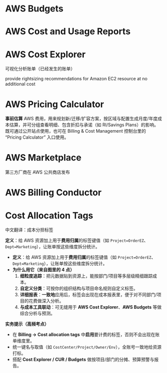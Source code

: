 # AWS Budgets

# AWS Cost and Usage Reports

# AWS Cost Explorer

可视化分析账单（已经发生的账单）

provide rightsizing recommendations for Amazon EC2 resource at no additional cost

# AWS Pricing Calculator

**事前估算** AWS 费用，用来规划新/迁移/扩容方案，按区域与配置生成月度/年度成本估算，并可分组查看明细、包含折扣与承诺（如 RI/Savings Plans）的影响。既可通过公开站点使用，也可在 Billing & Cost Management 控制台里的 “Pricing Calculator” 入口使用。

# AWS Marketplace

第三方厂商在 AWS 公共商店发布



# AWS Billing Conductor

# Cost Allocation Tags

中文翻译：成本分担标签

**定义**：给 AWS 资源加上用于**费用归属**的标签键值（如 `Project=OrderEZ`、`Dept=Marketing`），让账单按这些维度拆分统计。

- **定义**：给 AWS 资源加上用于**费用归属**的标签键值（如 `Project=OrderEZ`、`Dept=Marketing`），让账单按这些维度拆分统计。
- **为什么用它（来自图里的 4 点）**
  1. **细粒度追踪**：把元数据贴到资源上，能按部门/项目等多层级精细跟踪成本。
  2. **自定义分类**：可按你的组织结构与项目命名规则自定义标签。
  3. **详细报表**：**一致地**应用后，标签会出现在成本报表里，便于对不同部门/项目的花费做深入分析。
  4. **与成本工具联动**：可无缝用于 **AWS Cost Explorer**、**AWS Budgets** 等做综合分析与预测。

**实务提示（高频考点）**

- 在 **Billing → Cost allocation tags** 中**启用**要计费的标签，否则不会出现在账单维度里。
- 统一键名与取值（如 `CostCenter/Project/Owner/Env`），全账号一致地给资源打标。
- 搭配 **Cost Explorer / CUR / Budgets** 做按项目/部门的分摊、预算预警与报告。
